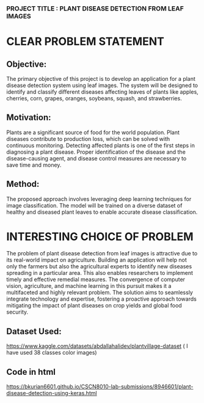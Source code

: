 ### PROJECT TITLE : PLANT DISEASE DETECTION FROM LEAF IMAGES
# CLEAR PROBLEM STATEMENT
## Objective:
The primary objective of this project is to develop an application for a plant disease detection system using leaf images. The system will be designed to identify and classify different diseases affecting leaves of plants like apples, cherries, corn, grapes, oranges, soybeans, squash, and strawberries.
## Motivation:
Plants are a significant source of food for the world population. Plant diseases contribute to production loss, which can be solved with continuous monitoring. Detecting affected plants is one of the first steps in diagnosing a plant disease. Proper identification of the disease and the disease-causing agent, and disease control measures are necessary to save time and money.
## Method: 
The proposed approach involves leveraging deep learning techniques for image classification. The model will be trained on a diverse dataset of healthy and diseased plant leaves to enable accurate disease classification.

# INTERESTING CHOICE OF PROBLEM 
The problem of plant disease detection from leaf images is attractive due to its real-world impact on agriculture. Building an application will help not only the farmers but also the agricultural experts to identify new diseases spreading in a particular area. This also enables researchers to implement timely and effective remedial measures. The convergence of computer vision, agriculture, and machine learning in this pursuit makes it a multifaceted and highly relevant problem. The solution aims to seamlessly integrate technology and expertise, fostering a proactive approach towards mitigating the impact of plant diseases on crop yields and global food security.

## Dataset Used:
https://www.kaggle.com/datasets/abdallahalidev/plantvillage-dataset
( I have used 38 classes color images)

## Code in html
https://bkurian6601.github.io/CSCN8010-lab-submissions/8946601/plant-disease-detection-using-keras.html

